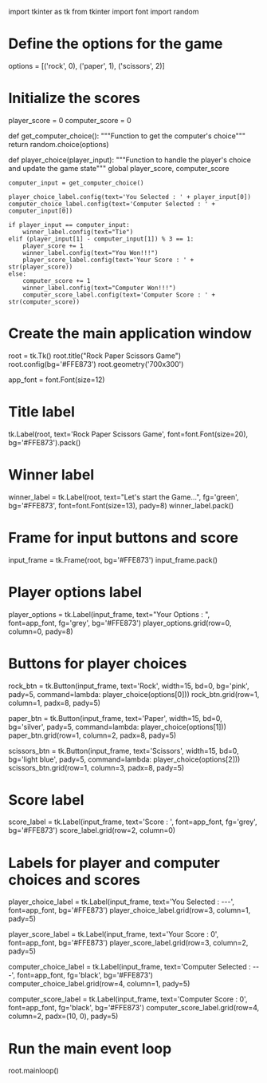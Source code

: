 import tkinter as tk
from tkinter import font
import random

# Define the options for the game
options = [('rock', 0), ('paper', 1), ('scissors', 2)]

# Initialize the scores
player_score = 0
computer_score = 0

def get_computer_choice():
    """Function to get the computer's choice"""
    return random.choice(options)

def player_choice(player_input):
    """Function to handle the player's choice and update the game state"""
    global player_score, computer_score

    computer_input = get_computer_choice()

    player_choice_label.config(text='You Selected : ' + player_input[0])
    computer_choice_label.config(text='Computer Selected : ' + computer_input[0])

    if player_input == computer_input:
        winner_label.config(text="Tie")
    elif (player_input[1] - computer_input[1]) % 3 == 1:
        player_score += 1
        winner_label.config(text="You Won!!!")
        player_score_label.config(text='Your Score : ' + str(player_score))
    else:
        computer_score += 1
        winner_label.config(text="Computer Won!!!")
        computer_score_label.config(text='Computer Score : ' + str(computer_score))

# Create the main application window
root = tk.Tk()
root.title("Rock Paper Scissors Game")
root.config(bg='#FFE873')
root.geometry('700x300')

app_font = font.Font(size=12)

# Title label
tk.Label(root, text='Rock Paper Scissors Game', font=font.Font(size=20), bg='#FFE873').pack()

# Winner label
winner_label = tk.Label(root, text="Let's start the Game...", fg='green', bg='#FFE873', font=font.Font(size=13), pady=8)
winner_label.pack()

# Frame for input buttons and score
input_frame = tk.Frame(root, bg='#FFE873')
input_frame.pack()

# Player options label
player_options = tk.Label(input_frame, text="Your Options : ", font=app_font, fg='grey', bg='#FFE873')
player_options.grid(row=0, column=0, pady=8)

# Buttons for player choices
rock_btn = tk.Button(input_frame, text='Rock', width=15, bd=0, bg='pink', pady=5, command=lambda: player_choice(options[0]))
rock_btn.grid(row=1, column=1, padx=8, pady=5)

paper_btn = tk.Button(input_frame, text='Paper', width=15, bd=0, bg='silver', pady=5, command=lambda: player_choice(options[1]))
paper_btn.grid(row=1, column=2, padx=8, pady=5)

scissors_btn = tk.Button(input_frame, text='Scissors', width=15, bd=0, bg='light blue', pady=5, command=lambda: player_choice(options[2]))
scissors_btn.grid(row=1, column=3, padx=8, pady=5)

# Score label
score_label = tk.Label(input_frame, text='Score : ', font=app_font, fg='grey', bg='#FFE873')
score_label.grid(row=2, column=0)

# Labels for player and computer choices and scores
player_choice_label = tk.Label(input_frame, text='You Selected : ---', font=app_font, bg='#FFE873')
player_choice_label.grid(row=3, column=1, pady=5)

player_score_label = tk.Label(input_frame, text='Your Score : 0', font=app_font, bg='#FFE873')
player_score_label.grid(row=3, column=2, pady=5)

computer_choice_label = tk.Label(input_frame, text='Computer Selected : ---', font=app_font, fg='black', bg='#FFE873')
computer_choice_label.grid(row=4, column=1, pady=5)

computer_score_label = tk.Label(input_frame, text='Computer Score : 0', font=app_font, fg='black', bg='#FFE873')
computer_score_label.grid(row=4, column=2, padx=(10, 0), pady=5)

# Run the main event loop
root.mainloop()

